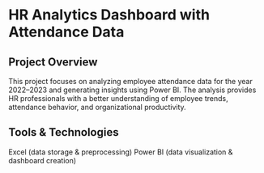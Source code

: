 # HR Analytics Dashboard with Attendance Data

## Project Overview
This project focuses on analyzing employee attendance data for the year 2022–2023 and generating insights using Power BI. The analysis provides HR professionals with a better understanding of employee trends, attendance behavior, and organizational productivity.

## Tools & Technologies
Excel (data storage & preprocessing)
Power BI (data visualization & dashboard creation)
